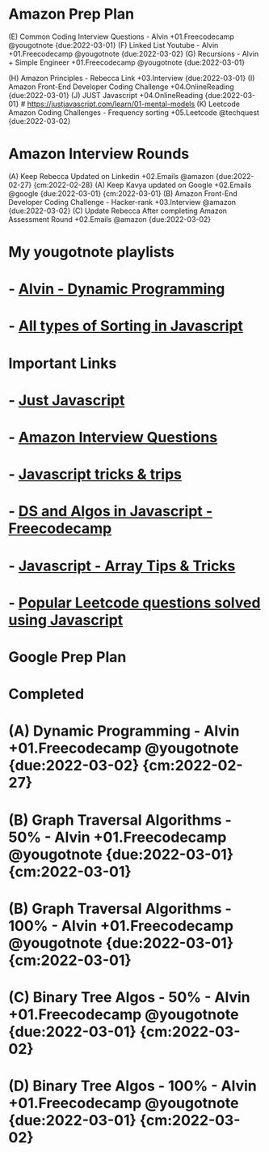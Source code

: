 # Amazon Prep Plan
(E) Common Coding Interview Questions - Alvin +01.Freecodecamp @yougotnote {due:2022-03-01}
(F) Linked List Youtube - Alvin +01.Freecodecamp @yougotnote {due:2022-03-02}
(G) Recursions - Alvin + Simple Engineer +01.Freecodecamp @yougotnote {due:2022-03-01}

(H) Amazon Principles - Rebecca Link +03.Interview {due:2022-03-01}
(I) Amazon Front-End Developer Coding Challenge +04.OnlineReading {due:2022-03-01}
(J) JUST Javascript +04.OnlineReading {due:2022-03-01}
                        # https://justjavascript.com/learn/01-mental-models
(K) Leetcode Amazon Coding Challenges - Frequency sorting +05.Leetcode @techquest {due:2022-03-02}


# Amazon Interview Rounds

(A) Keep Rebecca Updated on Linkedin +02.Emails @amazon {due:2022-02-27} {cm:2022-02-28}
(A) Keep Kavya updated on Google +02.Emails @google {due:2022-03-01} {cm:2022-03-01}
(B) Amazon Front-End Developer Coding Challenge - Hacker-rank +03.Interview @amazon {due:2022-03-02}
(C) Update Rebecca After completing Amazon Assessment Round +02.Emails @amazon {due:2022-03-02} 


# My yougotnote playlists

# - [Alvin - Dynamic Programming](https://app.yougotnote.com/#/playlist/621acae0e33dcf0016c739dd)
# - [All types of Sorting in Javascript](https://app.yougotnote.com/#/playlist/621a43eae33dcf0016c739c0)

# Important Links
# - [Just Javascript](https://justjavascript.com/learn/01-mental-models)
# - [Amazon Interview Questions](https://algomonster.medium.com/amazon-oa-2022-hackerrank-5d90e1fb46d4)
# - [Javascript tricks & trips](https://medium.com/geekculture/10-clever-javascript-tricks-that-every-developer-should-know-e0be92bcfe9)
# - [DS and Algos in Javascript - Freecodecamp](https://www.youtube.com/watch?v=t2CEgPsws3U)
# - [Javascript - Array Tips & Tricks](https://www.youtube.com/watch?v=R8rmfD9Y5-c)
# - [Popular Leetcode questions solved using Javascript](https://www.youtube.com/watch?v=IufUNRCQ37E&list=PLY5pAT_51eGyo4ixvdZgzY57N0_R1QMtb)



# Google Prep Plan


# Completed
# (A) Dynamic Programming - Alvin +01.Freecodecamp @yougotnote {due:2022-03-02} {cm:2022-02-27}
# (B) Graph Traversal Algorithms - 50% - Alvin +01.Freecodecamp @yougotnote {due:2022-03-01} {cm:2022-03-01}
# (B) Graph Traversal Algorithms - 100% - Alvin +01.Freecodecamp @yougotnote {due:2022-03-01} {cm:2022-03-01}
# (C) Binary Tree Algos - 50% - Alvin +01.Freecodecamp @yougotnote {due:2022-03-01} {cm:2022-03-02}
# (D) Binary Tree Algos - 100% - Alvin +01.Freecodecamp @yougotnote {due:2022-03-01} {cm:2022-03-02}